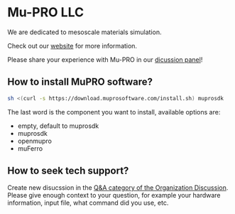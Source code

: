 # Mu-PRO LLC

We are dedicated to mesoscale materials simulation.

Check out our [website](https://muprosoftware.com) for more information.

Please share your experience with Mu-PRO in our [dicussion panel](https://github.com/orgs/muprosoftware/discussions)!

## How to install MuPRO software?
```sh
sh <(curl -s https://download.muprosoftware.com/install.sh) muprosdk 
```

The last word is the component you want to install, available options are:
- empty, default to muprosdk
- muprosdk
- openmupro
- muFerro

## How to seek tech support?
Create new disucssion in the [Q&A category of the Organization Discussion](https://github.com/orgs/muprosoftware/discussions/categories/q-a). Please give enough context to your question, for example your hardware information, input file, what command did you use, etc.

